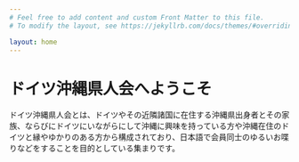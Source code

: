 ```yaml
---
# Feel free to add content and custom Front Matter to this file.
# To modify the layout, see https://jekyllrb.com/docs/themes/#overriding-theme-defaults

layout: home
---
```


# ドイツ沖縄県人会へようこそ

ドイツ沖縄県人会とは、ドイツやその近隣諸国に在住する沖縄県出身者とその家族、ならびにドイツにいながらにして沖縄に興味を持っている方や沖縄在住のドイツと縁やゆかりのある方から構成されており、日本語で会員同士のゆるいお喋りなどをすることを目的としている集まりです。


